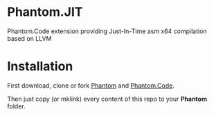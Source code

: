 # Phantom.JIT
Phantom.Code extension providing Just-In-Time asm x64 compilation based on LLVM

# Installation
First download, clone or fork [Phantom](https://github.com/vlmillet/Phantom) and [Phantom.Code](https://github.com/vlmillet/Phantom.Code).

Then just copy (or mklink) every content of this repo to your **Phantom** folder.
